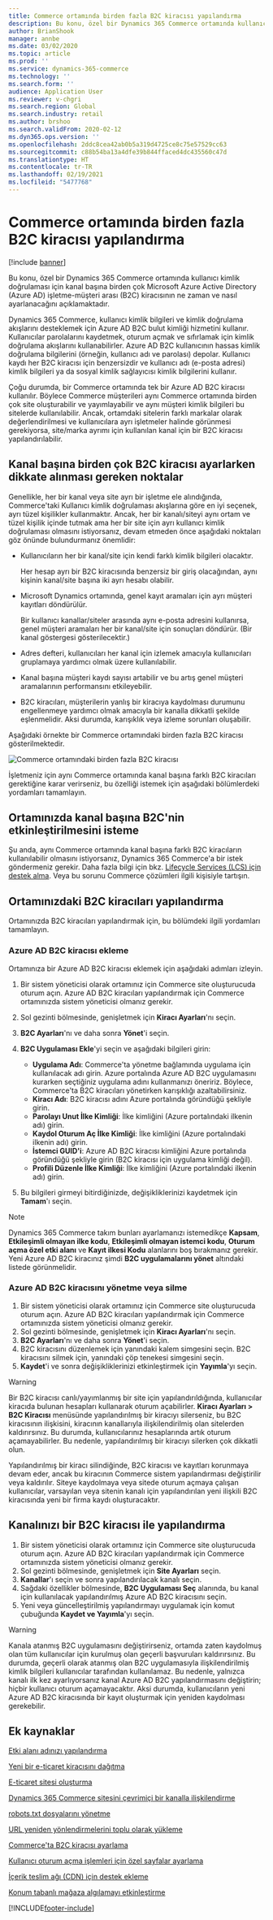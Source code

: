 ```yaml
---
title: Commerce ortamında birden fazla B2C kiracısı yapılandırma
description: Bu konu, özel bir Dynamics 365 Commerce ortamında kullanıcı kimlik doğrulaması için kanal başına birden çok Microsoft Azure Active Directory (Azure AD) İşletme-Müşteri Arası (B2C) kiracısının ne zaman ve nasıl ayarlanacağını açıklamaktadır.
author: BrianShook
manager: annbe
ms.date: 03/02/2020
ms.topic: article
ms.prod: ''
ms.service: dynamics-365-commerce
ms.technology: ''
ms.search.form: ''
audience: Application User
ms.reviewer: v-chgri
ms.search.region: Global
ms.search.industry: retail
ms.author: brshoo
ms.search.validFrom: 2020-02-12
ms.dyn365.ops.version: ''
ms.openlocfilehash: 2ddc8cea42ab0b5a319d4725ce8c75e57529cc63
ms.sourcegitcommit: c88b54ba13a4dfe39b844ffaced4dc435560c47d
ms.translationtype: HT
ms.contentlocale: tr-TR
ms.lasthandoff: 02/19/2021
ms.locfileid: "5477768"
---
```

# <a name="configure-multiple-b2c-tenants-in-a-commerce-environment"></a>Commerce ortamında birden fazla B2C kiracısı yapılandırma

[!include [banner](includes/banner.md)]

Bu konu, özel bir Dynamics 365 Commerce ortamında kullanıcı kimlik doğrulaması için kanal başına birden çok Microsoft Azure Active Directory (Azure AD) işletme-müşteri arası (B2C) kiracısının ne zaman ve nasıl ayarlanacağını açıklamaktadır.

Dynamics 365 Commerce, kullanıcı kimlik bilgileri ve kimlik doğrulama akışlarını desteklemek için Azure AD B2C bulut kimliği hizmetini kullanır. Kullanıcılar parolalarını kaydetmek, oturum açmak ve sıfırlamak için kimlik doğrulama akışlarını kullanabilirler. Azure AD B2C kullanıcının hassas kimlik doğrulama bilgilerini (örneğin, kullanıcı adı ve parolası) depolar. Kullanıcı kaydı her B2C kiracısı için benzersizdir ve kullanıcı adı (e-posta adresi) kimlik bilgileri ya da sosyal kimlik sağlayıcısı kimlik bilgilerini kullanır.

Çoğu durumda, bir Commerce ortamında tek bir Azure AD B2C kiracısı kullanılır. Böylece Commerce müşterileri aynı Commerce ortamında birden çok site oluşturabilir ve yayımlayabilir ve aynı müşteri kimlik bilgileri bu sitelerde kullanılabilir. Ancak, ortamdaki sitelerin farklı markalar olarak değerlendirilmesi ve kullanıcılara ayrı işletmeler halinde görünmesi gerekiyorsa, site/marka ayrımı için kullanılan kanal için bir B2C kiracısı yapılandırılabilir.

## <a name="considerations-when-multiple-b2c-tenants-are-set-up-per-channel"></a>Kanal başına birden çok B2C kiracısı ayarlarken dikkate alınması gereken noktalar

Genellikle, her bir kanal veya site ayrı bir işletme ele alındığında, Commerce'taki Kullanıcı kimlik doğrulaması akışlarına göre en iyi seçenek, ayrı tüzel kişilikler kullanmaktır. Ancak, her bir kanalı/siteyi aynı ortam ve tüzel kişilik içinde tutmak ama her bir site için ayrı kullanıcı kimlik doğrulaması olmasını istiyorsanız, devam etmeden önce aşağıdaki noktaları göz önünde bulundurmanız önemlidir:

- Kullanıcıların her bir kanal/site için kendi farklı kimlik bilgileri olacaktır.

    Her hesap ayrı bir B2C kiracısında benzersiz bir giriş olacağından, aynı kişinin kanal/site başına iki ayrı hesabı olabilir.

- Microsoft Dynamics ortamında, genel kayıt aramaları için ayrı müşteri kayıtları döndürülür.

    Bir kullanıcı kanallar/siteler arasında aynı e-posta adresini kullanırsa, genel müşteri aramaları her bir kanal/site için sonuçları döndürür. (Bir kanal göstergesi gösterilecektir.)

- Adres defteri, kullanıcıları her kanal için izlemek amacıyla kullanıcıları gruplamaya yardımcı olmak üzere kullanılabilir.
- Kanal başına müşteri kaydı sayısı artabilir ve bu artış genel müşteri aramalarının performansını etkileyebilir.
- B2C kiracıları, müşterilerin yanlış bir kiracıya kaydolması durumunu engellenmeye yardımcı olmak amacıyla bir kanalla dikkatli şekilde eşlenmelidir. Aksi durumda, karışıklık veya izleme sorunları oluşabilir.

Aşağıdaki örnekte bir Commerce ortamındaki birden fazla B2C kiracısı gösterilmektedir.

![Commerce ortamındaki birden fazla B2C kiracısı](media/MultiB2C_In_Environment.png)

İşletmeniz için aynı Commerce ortamında kanal başına farklı B2C kiracıları gerektiğine karar verirseniz, bu özelliği istemek için aşağıdaki bölümlerdeki yordamları tamamlayın.

## <a name="request-that-b2c-per-channel-be-enabled-in-your-environment"></a>Ortamınızda kanal başına B2C'nin etkinleştirilmesini isteme

Şu anda, aynı Commerce ortamında kanal başına farklı B2C kiracıların kullanılabilir olmasını istiyorsanız, Dynamics 365 Commerce'a bir istek göndermeniz gerekir. Daha fazla bilgi için bkz. [Lifecycle Services (LCS) için destek alma](../fin-ops-core/dev-itpro/lifecycle-services/lcs-support.md). Veya bu sorunu Commerce çözümleri ilgili kişisiyle tartışın.

## <a name="configure-b2c-tenants-in-your-environment"></a>Ortamınızdaki B2C kiracıları yapılandırma

Ortamınızda B2C kiracıları yapılandırmak için, bu bölümdeki ilgili yordamları tamamlayın.

### <a name="add-an-azure-ad-b2c-tenant"></a>Azure AD B2C kiracısı ekleme

Ortamınıza bir Azure AD B2C kiracısı eklemek için aşağıdaki adımları izleyin.

1. Bir sistem yöneticisi olarak ortamınız için Commerce site oluşturucuda oturum açın. Azure AD B2C kiracıları yapılandırmak için Commerce ortamınızda sistem yöneticisi olmanız gerekir.
1. Sol gezinti bölmesinde, genişletmek için **Kiracı Ayarları**'nı seçin.
1. **B2C Ayarları**'nı ve daha sonra **Yönet**'i seçin.
1. **B2C Uygulaması Ekle**'yi seçin ve aşağıdaki bilgileri girin:

    - **Uygulama Adı**: Commerce'ta yönetme bağlamında uygulama için kullanılacak adı girin. Azure portalında Azure AD B2C uygulamasını kurarken seçtiğiniz uygulama adını kullanmanızı öneririz. Böylece, Commerce'ta B2C kiracıları yönetirken karışıklığı azaltabilirsiniz.
    - **Kiracı Adı**: B2C kiracısı adını Azure portalında göründüğü şekliyle girin.
    - **Parolayı Unut İlke Kimliği**: İlke kimliğini (Azure portalındaki ilkenin adı) girin.
    - **Kaydol Oturum Aç İlke Kimliği**: İlke kimliğini (Azure portalındaki ilkenin adı) girin.
    - **İstemci GUID'i**: Azure AD B2C kiracısı kimliğini Azure portalında göründüğü şekliyle girin (B2C kiracısı için uygulama kimliği değil).
    - **Profili Düzenle İlke Kimliği**: İlke kimliğini (Azure portalındaki ilkenin adı) girin.

1. Bu bilgileri girmeyi bitirdiğinizde, değişikliklerinizi kaydetmek için **Tamam**'ı seçin.

> [!NOTE]
> Dynamics 365 Commerce takım bunları ayarlamanızı istemedikçe **Kapsam**, **Etkileşimli olmayan ilke kodu**, **Etkileşimli olmayan istemci kodu**, **Oturum açma özel etki alanı** ve **Kayıt ilkesi Kodu** alanlarını boş bırakmanız gerekir.
Yeni Azure AD B2C kiracınız şimdi **B2C uygulamalarını yönet** altındaki listede görünmelidir.

### <a name="manage-or-delete-an-azure-ad-b2c-tenant"></a>Azure AD B2C kiracısını yönetme veya silme

1. Bir sistem yöneticisi olarak ortamınız için Commerce site oluşturucuda oturum açın. Azure AD B2C kiracıları yapılandırmak için Commerce ortamınızda sistem yöneticisi olmanız gerekir.
1. Sol gezinti bölmesinde, genişletmek için **Kiracı Ayarları**'nı seçin.
1. **B2C Ayarları**'nı ve daha sonra **Yönet**'i seçin.
1. B2C kiracısını düzenlemek için yanındaki kalem simgesini seçin. B2C kiracısını silmek için, yanındaki çöp tenekesi simgesini seçin.
1. **Kaydet**'i ve sonra değişikliklerinizi etkinleştirmek için **Yayımla**'yı seçin.

> [!WARNING]
> Bir B2C kiracısı canlı/yayımlanmış bir site için yapılandırıldığında, kullanıcılar kiracıda bulunan hesapları kullanarak oturum açabilirler. **Kiracı Ayarları \> B2C Kiracısı** menüsünde yapılandırılmış bir kiracıyı silerseniz, bu B2C kiracısının ilişkisini, kiracının kanallarıyla ilişkilendirilmiş olan sitelerden kaldırırsınız. Bu durumda, kullanıcılarınız hesaplarında artık oturum açamayabilirler. Bu nedenle, yapılandırılmış bir kiracıyı silerken çok dikkatli olun.
>
> Yapılandırılmış bir kiracı silindiğinde, B2C kiracısı ve kayıtları korunmaya devam eder, ancak bu kiracının Commerce sistem yapılandırması değiştirilir veya kaldırılır. Siteye kaydolmaya veya sitede oturum açmaya çalışan kullanıcılar, varsayılan veya sitenin kanalı için yapılandırılan yeni ilişkili B2C kiracısında yeni bir firma kaydı oluşturacaktır.
## <a name="configure-your-channel-with-a-b2c-tenant"></a>Kanalınızı bir B2C kiracısı ile yapılandırma

1. Bir sistem yöneticisi olarak ortamınız için Commerce site oluşturucuda oturum açın. Azure AD B2C kiracıları yapılandırmak için Commerce ortamınızda sistem yöneticisi olmanız gerekir.
1. Sol gezinti bölmesinde, genişletmek için **Site Ayarları** seçin.
1. **Kanallar**'ı seçin ve sonra yapılandırılacak kanalı seçin.
1. Sağdaki özellikler bölmesinde, **B2C Uygulaması Seç** alanında, bu kanal için kullanılacak yapılandırılmış Azure AD B2C kiracısını seçin.
1. Yeni veya güncelleştirilmiş yapılandırmayı uygulamak için komut çubuğunda **Kaydet ve Yayımla**'yı seçin.

> [!WARNING]
> Kanala atanmış B2C uygulamasını değiştirirseniz, ortamda zaten kaydolmuş olan tüm kullanıcılar için kurulmuş olan geçerli başvuruları kaldırırsınız. Bu durumda, geçerli olarak atanmış olan B2C uygulamasıyla ilişkilendirilmiş kimlik bilgileri kullanıcılar tarafından kullanılamaz. Bu nedenle, yalnızca kanalı ilk kez ayarlıyorsanız kanal Azure AD B2C yapılandırmasını değiştirin; hiçbir kullanıcı oturum açamayacaktır. Aksi durumda, kullanıcıların yeni Azure AD B2C kiracısında bir kayıt oluşturmak için yeniden kaydolması gerekebilir.
## <a name="additional-resources"></a>Ek kaynaklar

[Etki alanı adınızı yapılandırma](configure-your-domain-name.md)

[Yeni bir e-ticaret kiracısını dağıtma](deploy-ecommerce-site.md)

[E-ticaret sitesi oluşturma](create-ecommerce-site.md)

[Dynamics 365 Commerce sitesini çevrimiçi bir kanalla ilişkilendirme](associate-site-online-store.md)

[robots.txt dosyalarını yönetme](manage-robots-txt-files.md)

[URL yeniden yönlendirmelerini toplu olarak yükleme](upload-bulk-redirects.md)

[Commerce'ta B2C kiracısı ayarlama](set-up-B2C-tenant.md)

[Kullanıcı oturum açma işlemleri için özel sayfalar ayarlama](custom-pages-user-logins.md)

[İçerik teslim ağı (CDN) için destek ekleme](add-cdn-support.md)

[Konum tabanlı mağaza algılamayı etkinleştirme](enable-store-detection.md)


[!INCLUDE[footer-include](../includes/footer-banner.md)]

